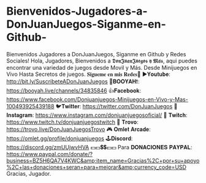 # Bienvenidos-Jugadores-a-DonJuanJuegos-Siganme-en-Github-
Bienvenidos Jugadores a DonJuanJuegos, Siganme en Github y Redes Sociales!  Hola, Jugadores, Bienvenidos a 𝕯𝖔𝖓𝕵𝖚𝖆𝖓𝕵𝖚𝖊𝖌𝖔𝖘 𝖞 𝕸𝖆́𝖘, aqui puedes encontrar una variedad de juegos desde Movil y Más. Desde Minijuegos en Vivo Hasta Secretos de juegos.   𝐒𝐢𝐠𝐮𝐞𝐦𝐞 𝐞𝐧 𝐦𝐢𝐬 𝐑𝐞𝐝𝐞𝐬🔻  ▶️𝐘𝐨𝐮𝐭𝐮𝐛𝐞: http://bit.ly/SuscribeteADonJuanJuegos 🙌𝐁𝐎𝐎𝐘𝐀𝐇❗: https://booyah.live/channels/34835846 👍𝐅𝐚𝐜𝐞𝐛𝐨𝐨𝐤: https://www.facebook.com/Donjuanjuegos-Minijuegos-en-Vivo-y-Mas-100493925439188 🐦𝐓𝐰𝐢𝐭𝐭𝐞𝐫: https://twitter.com/DonJuanJuegos 📸 𝐈𝐧𝐬𝐭𝐚𝐠𝐫𝐚𝐦: https://www.instagram.com/donjuanjuegosoficial/ 💬 𝐓𝐰𝐢𝐭𝐜𝐡: https://www.twitch.tv/donjuanjuegostwitch 🦎 𝐓𝐫𝐨𝐯𝐨: https://trovo.live/DonJuanJuegosTrovo 🎮 𝐎𝐦𝐥𝐞𝐭 𝐀𝐫𝐜𝐚𝐝𝐞: https://omlet.gg/profile/donjuanjuegos 🕹️𝐃𝐢𝐬𝐜𝐨𝐫𝐝: https://discord.gg/zmUUjwvHVA   💵💵💲💲💵💵 Para 𝐃𝐎𝐍𝐀𝐂𝐈𝐎𝐍𝐄𝐒 𝐏𝐀𝐘𝐏𝐀𝐋: https://www.paypal.com/donate/?business=BZ5H6QA7V4KWC&amp;item_name=Gracias%2C+por+su+apoyo%2C+las+donaciones+seran+para+mejorar&amp;currency_code=USD   Gracias, Jugador.
